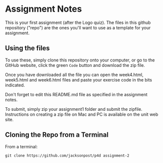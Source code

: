 # Assignment Notes 
This is your first assignment (after the Logo quiz).  The files in this github repository ("repo") are the ones you'll want to use as a template for your assignment.

## Using the files
To use these, simply clone this repository onto your computer, or go to the GitHub website, click the green `Code` button and download the zip file.

Once you have downloaded all the file you can open the week4.html, week5.html and week6.html files and paste your exercise code in the bits indicated.

Don't forget to edit this README.md file as specified in the assignment notes.

To submit, simply zip your assignment1 folder and submit the zipfile.  Instructions on creating a zip file on Mac and PC is available on the unit web site.

## Cloning the Repo from a Terminal

From a terminal: 

`git clone https://github.com/jacksonpost/p4d assignment-2`

